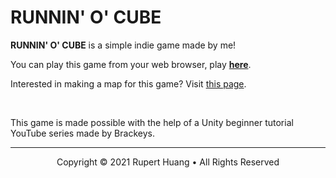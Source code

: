 # RUNNIN' O' CUBE

**RUNNIN' O' CUBE** is a simple indie game made by me!

You can play this game from your web browser, play [**here**](/runnin-o-cube/play).

Interested in making a map for this game? Visit [this page](/runnin-o-cube/contribute).

<br>

This game is made possible with the help of a Unity beginner tutorial YouTube series made by Brackeys.

___

<p align="center">
Copyright © 2021 Rupert Huang • All Rights Reserved
</p>
